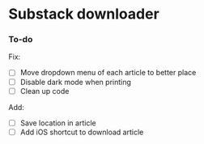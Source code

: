 # Substack downloader

### To-do

Fix:

- [ ] Move dropdown menu of each article to better place
- [ ] Disable dark mode when printing
- [ ] Clean up code

Add:

- [ ] Save location in article
- [ ] Add iOS shortcut to download article
